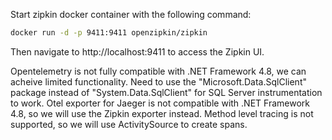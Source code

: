 Start zipkin docker container with the following command:
```bash
docker run -d -p 9411:9411 openzipkin/zipkin
```
Then navigate to http://localhost:9411 to access the Zipkin UI.

Opentelemetry is not fully compatible with .NET Framework 4.8, we can acheive limited functionality. 
Need to use the "Microsoft.Data.SqlClient" package instead of "System.Data.SqlClient" for SQL Server instrumentation to work.
Otel exporter for Jaeger is not compatible with .NET Framework 4.8, so we will use the Zipkin exporter instead.
Method level tracing is not supported, so we will use ActivitySource to create spans.
